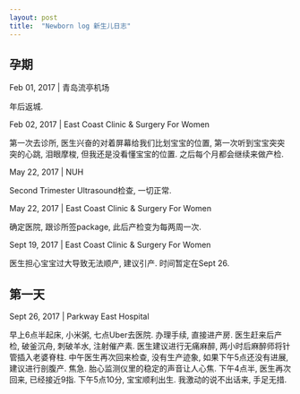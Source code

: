 ```yaml
---
layout: post
title:  "Newborn log 新生儿日志"
---
```


## 孕期

Feb 01, 2017 | 青岛流亭机场

年后返城.


Feb 02, 2017 | East Coast Clinic & Surgery For Women  

第一次去诊所, 医生兴奋的对着屏幕给我们比划宝宝的位置, 第一次听到宝宝突突突的心跳, 泪眼摩梭, 但我还是没看懂宝宝的位置. 
之后每个月都会继续来做产检.


May 22, 2017 | NUH

Second Trimester Ultrasound检查, 一切正常.


May 22, 2017 | East Coast Clinic & Surgery For Women  

确定医院, 跟诊所签package, 此后产检变为每两周一次. 


Sept 19, 2017 | East Coast Clinic & Surgery For Women  

医生担心宝宝过大导致无法顺产, 建议引产. 时间暂定在Sept 26.


## 第一天

Sept 26, 2017 | Parkway East Hospital

早上6点半起床, 小米粥, 七点Uber去医院. 办理手续, 直接进产房.
医生赶来后产检, 破釜沉舟, 刺破羊水, 注射催产素. 医生建议进行无痛麻醉, 两小时后麻醉师将针管插入老婆脊柱.
中午医生再次回来检查, 没有生产迹象, 如果下午5点还没有进展, 建议进行剖腹产. 
焦急. 胎心监测仪里的稳定的声音让人心焦.
下午4点半, 医生再次回来, 已经接近9指.
下午5点10分, 宝宝顺利出生. 我激动的说不出话来, 手足无措.



